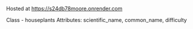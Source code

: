 Hosted at https://s24db78moore.onrender.com

Class - houseplants
        Attributes: scientific_name, common_name, difficulty
